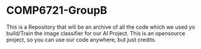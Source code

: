 # COMP6721-GroupB
This is a Repository that will be an archive of all the code which we used yo build/Train the image classifier for our AI Project. This is an opensource project, so you can use our code anywhere, but just credits.
